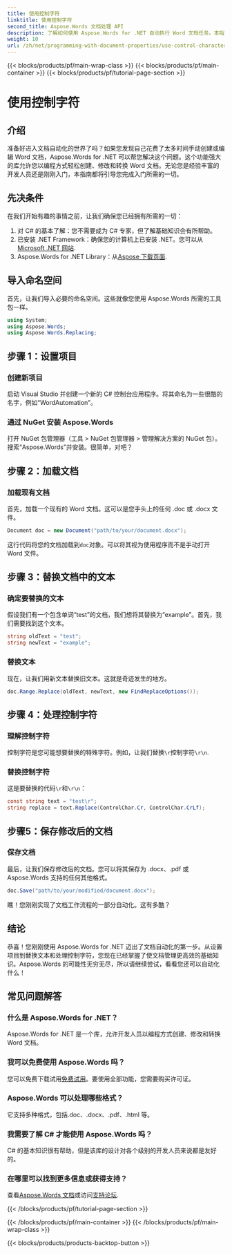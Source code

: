 ```yaml
---
title: 使用控制字符
linktitle: 使用控制字符
second_title: Aspose.Words 文档处理 API
description: 了解如何使用 Aspose.Words for .NET 自动执行 Word 文档任务。本指南涵盖设置、文本替换等内容，让您的工作流程更加高效。
weight: 10
url: /zh/net/programming-with-document-properties/use-control-characters/
---
```


{{< blocks/products/pf/main-wrap-class >}}
{{< blocks/products/pf/main-container >}}
{{< blocks/products/pf/tutorial-page-section >}}

# 使用控制字符

## 介绍

准备好进入文档自动化的世界了吗？如果您发现自己花费了太多时间手动创建或编辑 Word 文档，Aspose.Words for .NET 可以帮您解决这个问题。这个功能强大的库允许您以编程方式轻松创建、修改和转换 Word 文档。无论您是经验丰富的开发人员还是刚刚入门，本指南都将引导您完成入门所需的一切。

## 先决条件

在我们开始有趣的事情之前，让我们确保您已经拥有所需的一切：

1. 对 C# 的基本了解：您不需要成为 C# 专家，但了解基础知识会有所帮助。
2. 已安装 .NET Framework：确保您的计算机上已安装 .NET。您可以从[Microsoft .NET 网站](https://dotnet.microsoft.com/download).
3. Aspose.Words for .NET Library：从[Aspose 下载页面](https://releases.aspose.com/words/net/).

## 导入命名空间

首先，让我们导入必要的命名空间。这些就像您使用 Aspose.Words 所需的工具包一样。

```csharp
using System;
using Aspose.Words;
using Aspose.Words.Replacing;
```

## 步骤 1：设置项目

### 创建新项目

启动 Visual Studio 并创建一个新的 C# 控制台应用程序。将其命名为一些很酷的名字，例如“WordAutomation”。

### 通过 NuGet 安装 Aspose.Words

打开 NuGet 包管理器（工具 > NuGet 包管理器 > 管理解决方案的 NuGet 包）。搜索“Aspose.Words”并安装。很简单，对吧？

## 步骤 2：加载文档

### 加载现有文档

首先，加载一个现有的 Word 文档。这可以是您手头上的任何 .doc 或 .docx 文件。

```csharp
Document doc = new Document("path/to/your/document.docx");
```

这行代码将您的文档加载到`doc`对象。可以将其视为使用程序而不是手动打开 Word 文件。

## 步骤 3：替换文档中的文本

### 确定要替换的文本

假设我们有一个包含单词“test”的文档，我们想将其替换为“example”。首先，我们需要找到这个文本。

```csharp
string oldText = "test";
string newText = "example";
```

### 替换文本

现在，让我们用新文本替换旧文本。这就是奇迹发生的地方。

```csharp
doc.Range.Replace(oldText, newText, new FindReplaceOptions());
```

## 步骤 4：处理控制字符

### 理解控制字符

控制字符是您可能想要替换的特殊字符。例如，让我们替换`\r`控制字符`\r\n`.

### 替换控制字符

这是要替换的代码`\r`和`\r\n`：

```csharp
const string text = "test\r";
string replace = text.Replace(ControlChar.Cr, ControlChar.CrLf);
```

## 步骤5：保存修改后的文档

### 保存文档

最后，让我们保存修改后的文档。您可以将其保存为 .docx、.pdf 或 Aspose.Words 支持的任何其他格式。

```csharp
doc.Save("path/to/your/modified/document.docx");
```

瞧！您刚刚实现了文档工作流程的一部分自动化。这有多酷？

## 结论

恭喜！您刚刚使用 Aspose.Words for .NET 迈出了文档自动化的第一步。从设置项目到替换文本和处理控制字符，您现在已经掌握了使文档管理更高效的基础知识。Aspose.Words 的可能性无穷无尽，所以请继续尝试，看看您还可以自动化什么！

## 常见问题解答

### 什么是 Aspose.Words for .NET？
Aspose.Words for .NET 是一个库，允许开发人员以编程方式创建、修改和转换 Word 文档。

### 我可以免费使用 Aspose.Words 吗？
您可以免费下载试用[免费试用](https://releases.aspose.com/)。要使用全部功能，您需要购买许可证。

### Aspose.Words 可以处理哪些格式？
它支持多种格式，包括.doc、.docx、.pdf、.html 等。

### 我需要了解 C# 才能使用 Aspose.Words 吗？
C# 的基本知识很有帮助，但是该库的设计对各个级别的开发人员来说都是友好的。

### 在哪里可以找到更多信息或获得支持？
查看[Aspose.Words 文档](https://reference.aspose.com/words/net/)或访问[支持论坛](https://forum.aspose.com/c/words/8).

{{< /blocks/products/pf/tutorial-page-section >}}

{{< /blocks/products/pf/main-container >}}
{{< /blocks/products/pf/main-wrap-class >}}

{{< blocks/products/products-backtop-button >}}
